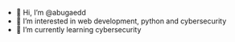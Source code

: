 - 👋 Hi, I’m @abugaedd
- 👀 I’m interested in web development, python and cybersecurity
- 🌱 I’m currently learning cybersecurity


<!---
abugaedd/abugaedd is a ✨ special ✨ repository because its `README.md` (this file) appears on your GitHub profile.
You can click the Preview link to take a look at your changes.
--->
